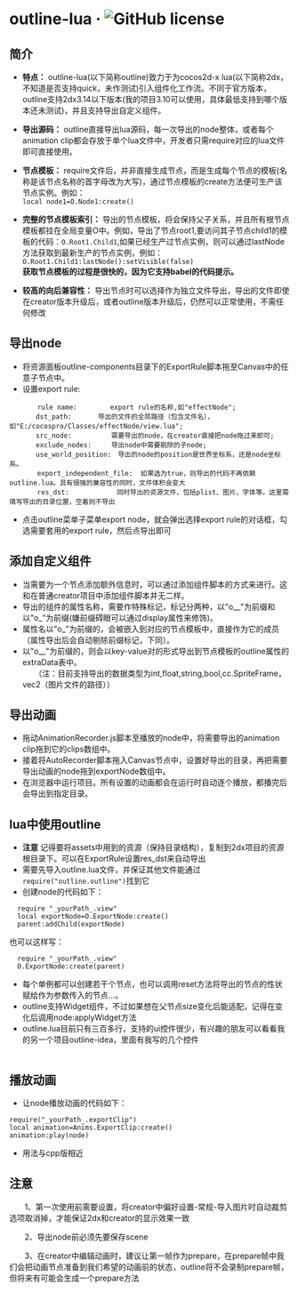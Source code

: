 outline-lua &middot; ![GitHub license](https://img.shields.io/badge/license-MIT-blue.svg)
=======
简介
-------
* **特点：** outline-lua(以下简称outline)致力于为cocos2d-x lua(以下简称2dx，不知道是否支持quick，未作测试)引入组件化工作流。不同于官方版本，outline支持2dx3.14以下版本(我的项目3.10可以使用，具体最低支持到哪个版本还未测试)，并且支持导出自定义组件。
* **导出源码：** outline直接导出lua源码，每一次导出的node整体，或者每个animation clip都会存放于单个lua文件中，开发者只需require对应的lua文件即可直接使用。
* **节点模板：** require文件后，并非直接生成节点，而是生成每个节点的模板(名称是该节点名称的首字母改为大写)，通过节点模板的create方法便可生产该节点实例。例如：  
```local node1=O.Node1:create()```  

* **完整的节点模板索引：** 导出的节点模板，将会保持父子关系，并且所有根节点模板都挂在全局变量O中。例如，导出了节点root1,要访问其子节点child1的模板的代码：```O.Root1.Child1```,如果已经生产过节点实例，则可以通过lastNode方法获取到最新生产的节点实例，例如：```O.Root1.Child1:lastNode():setVisible(false)```  
  **获取节点模板的过程是很快的，因为它支持babel的代码提示。**  
* **较高的向后兼容性：** 导出节点时可以选择作为独立文件导出，导出的文件即使在creator版本升级后，或者outline版本升级后，仍然可以正常使用，不需任何修改  

导出node
--------
* 将资源面板outline-components目录下的ExportRule脚本拖至Canvas中的任意子节点中。 
* 设置export rule: <br>
```
       rule name:　　　　　export rule的名称,如"effectNode"; 
　　　　dst_path:　　　　导出的文件的全局路径（包含文件名），如"E:/cocospro/Classes/effectNode/view.lua"; 
　　　　src_node:　　　　　　需要导出的node，在creator直接把node拖过来即可; 
　　　　exclude_nodes:　　　导出node中需要剔除的子node; 
　　　　use_world_position:　导出的node的position是世界坐标系，还是node坐标系。
       export_independent_file:  如果选为true，则导出的代码不再依赖outline.lua。具有很强的兼容性的同时，文件体积会变大
       res_dst:            同时导出的资源文件，包括plist、图片、字体等。这里需填写导出的目录位置，空着则不导出
```
* 点击outline菜单子菜单export node，就会弹出选择export rule的对话框，勾选需要套用的export rule，然后点导出即可  

添加自定义组件
-------------
* 当需要为一个节点添加额外信息时，可以通过添加组件脚本的方式来进行。这和在普通creator项目中添加组件脚本并无二样。 <br>
* 导出的组件的属性名称，需要作特殊标记，标记分两种，以"o__"为前缀和以"o_"为前缀(嫌前缀碍眼可以通过display属性来修饰)。 <br>
* 属性名以"o_"为前缀的，会被嵌入到对应的节点模板中，直接作为它的成员（属性导出后会自动剔除前缀标记，下同）。 <br>
* 以"o__"为前缀的，则会以key-value对的形式导出到节点模板的outline属性的extraData表中。 <br>
　　（注：目前支持导出的数据类型为int,float,string,bool,cc.SpriteFrame，vec2（图片文件的路径））

导出动画
--------
* 拖动AnimationRecorder.js脚本至播放的node中，将需要导出的animation clip拖到它的clips数组中。 <br>
* 接着将AutoRecorder脚本拖入Canvas节点中，设置好导出的目录，再把需要导出动画的node拖到exportNode数组中。 <br>
* 在浏览器中运行项目。所有设置的动画都会在运行时自动逐个播放，都播完后会导出到指定目录。 
              
              
lua中使用outline
----------------
* **注意** 记得要将assets中用到的资源（保持目录结构），复制到2dx项目的资源根目录下。可以在ExportRule设置res_dst来自动导出 <br>
* 需要先导入outline.lua文件，并保证其他文件能通过```require("outline.outline")```找到它 <br>
* 创建node的代码如下：   
```
  require "_yourPath_.view"
  local exportNode=O.ExportNode:create()
  parent:addChild(exportNode)
```  
  也可以这样写：  
```
  require "_yourPath_.view"
  O.ExportNode:create(parent)
```

* 每个单例都可以创建若干个节点，也可以调用reset方法将导出的节点的性状赋给作为参数传入的节点...。 <br>
* outline支持Widget组件，不过如果想在父节点size变化后能适配，记得在变化后调用node:applyWidget方法 <br>
* outline.lua目前只有三百多行，支持的ui控件很少，有兴趣的朋友可以看看我的另一个项目outline-idea，里面有我写的几个控件 <br>
          
          
播放动画
--------
* 让node播放动画的代码如下：  
```
require("_yourPath_.exportClip")
local animation=Anims.ExportClip:create()
animation:play(node)
```        
* 用法与cpp版相近  
  
  
注意
---------
        1、第一次使用前需要设置，将creator中偏好设置-常规-导入图片时自动裁剪选项取消掉，才能保证2dx和creator的显示效果一致  
        
        2、导出node前必须先要保存scene 
        
        3、在creator中编辑动画时，建议让第一帧作为prepare，在prepare帧中我们会把动画节点准备到我们希望的动画前的状态，outline将不会录制prepare帧，但将来有可能会生成一个prepare方法

